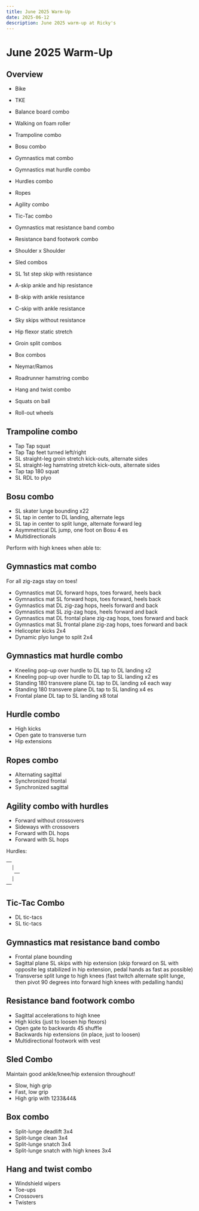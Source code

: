```yaml
---
title: June 2025 Warm-Up
date: 2025-06-12
description: June 2025 warm-up at Ricky's
---
```


# June 2025 Warm-Up

## Overview

- Bike
- TKE
- Balance board combo
- Walking on foam roller
- Trampoline combo
- Bosu combo
- Gymnastics mat combo
- Gymnastics mat hurdle combo
- Hurdles combo
- Ropes
- Agility combo
- Tic-Tac combo
- Gymnastics mat resistance band combo
- Resistance band footwork combo
- Shoulder x Shoulder
- Sled combos

- SL 1st step skip with resistance
- A-skip ankle and hip resistance
- B-skip with ankle resistance
- C-skip with ankle resistance
- Sky skips without resistance
- Hip flexor static stretch
- Groin split combos

- Box combos
- Neymar/Ramos
- Roadrunner hamstring combo
- Hang and twist combo
- Squats on ball
- Roll-out wheels

## Trampoline combo

- Tap Tap squat
- Tap Tap feet turned left/right
- SL straight-leg groin stretch kick-outs, alternate sides
- SL straight-leg hamstring stretch kick-outs, alternate sides
- Tap tap 180 squat
- SL RDL to plyo

## Bosu combo

- SL skater lunge bounding x22
- SL tap in center to DL landing, alternate legs
- SL tap in center to split lunge, alternate forward leg
- Asymmetrical DL jump, one foot on Bosu 4 es
- Multidirectionals

Perform with high knees when able to:

## Gymnastics mat combo

For all zig-zags stay on toes!

- Gymnastics mat DL forward hops, toes forward, heels back
- Gymnastics mat SL forward hops, toes forward, heels back
- Gymnastics mat DL zig-zag hops, heels forward and back
- Gymnastics mat SL zig-zag hops, heels forward and back
- Gymnastics mat DL frontal plane zig-zag hops, toes forward and back
- Gymnastics mat SL frontal plane zig-zag hops, toes forward and back
- Helicopter kicks 2x4
- Dynamic plyo lunge to split 2x4

## Gymnastics mat hurdle combo

- Kneeling pop-up over hurdle to DL tap to DL landing x2
- Kneeling pop-up over hurdle to DL tap to SL landing x2 es
- Standing 180 transvere plane DL tap to DL landing x4 each way
- Standing 180 transvere plane DL tap to SL landing x4 es
- Frontal plane DL tap to SL landing x8 total

## Hurdle combo

- High kicks
- Open gate to transverse turn
- Hip extensions

## Ropes combo

- Alternating sagittal
- Synchronized frontal
- Synchronized sagittal

## Agility combo with hurdles

- Forward without crossovers
- Sideways with crossovers
- Forward with DL hops
- Forward with SL hops

Hurdles:

```txt
──
  │
   ──
  │
──
```


## Tic-Tac Combo

- DL tic-tacs
- SL tic-tacs

## Gymnastics mat resistance band combo

- Frontal plane bounding
- Sagittal plane SL skips with hip extension (skip forward on SL with opposite leg stabilized in hip extension, pedal hands as fast as possible)
- Transverse split lunge to high knees (fast twitch alternate split lunge, then pivot 90 degrees into forward high knees with pedalling hands)

## Resistance band footwork combo

- Sagittal accelerations to high knee
- High kicks (just to loosen hip flexors)
- Open gate to backwards 45 shuffle
- Backwards hip extensions (in place, just to loosen)
- Multidirectional footwork with vest

## Sled Combo

Maintain good ankle/knee/hip extension throughout!

- Slow, high grip
- Fast, low grip
- High grip with 1233&44&

## Box combo

- Split-lunge deadlift 3x4
- Split-lunge clean 3x4
- Split-lunge snatch 3x4
- Split-lunge snatch with high knees 3x4

## Hang and twist combo

- Windshield wipers
- Toe-ups
- Crossovers
- Twisters
